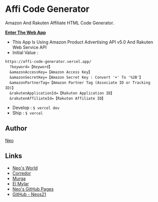 # Affi Code Generator

Amazon And Rakuten Affiliate HTML Code Generator.

__[Enter The Web App](https://affi-code-generator.vercel.app/)__

- This App Is Using Amazon Product Advertising API v5.0 And Rakuten Web Service API
- Initial Value :

```
https://affi-code-generator.vercel.app/
  ?keyword=【Keyword】
  &amazonAccessKey=【Amazon Access Key】
  &amazonSecretKey=【Amazon Secret Key : Convert '+' To '%2B'】
  &amazonPartnerTag=【Amazon Partner Tag (Associate ID or Tracking ID)】
  &rakutenApplicationId=【Rakuten Application ID】
  &rakutenAffiliateId=【Rakuten Affiliate ID】
```

- Develop : `$ vercel dev`
- Ship : `$ vercel`


## Author

[Neo](http://neo.s21.xrea.com/)


## Links

- [Neo's World](http://neo.s21.xrea.com/)
- [Corredor](http://neos21.hatenablog.com/)
- [Murga](http://neos21.hatenablog.jp/)
- [El Mylar](http://neos21.hateblo.jp/)
- [Neo's GitHub Pages](https://neos21.github.io/)
- [GitHub - Neos21](https://github.com/Neos21/)
